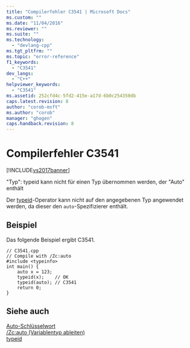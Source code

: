 ```yaml
---
title: "Compilerfehler C3541 | Microsoft Docs"
ms.custom: ""
ms.date: "11/04/2016"
ms.reviewer: ""
ms.suite: ""
ms.technology: 
  - "devlang-cpp"
ms.tgt_pltfrm: ""
ms.topic: "error-reference"
f1_keywords: 
  - "C3541"
dev_langs: 
  - "C++"
helpviewer_keywords: 
  - "C3541"
ms.assetid: 252cfd4c-5fd2-415e-a17d-6b0c254350db
caps.latest.revision: 8
author: "corob-msft"
ms.author: "corob"
manager: "ghogen"
caps.handback.revision: 8
---
```

# Compilerfehler C3541
[!INCLUDE[vs2017banner](../../assembler/inline/includes/vs2017banner.md)]

"Typ": typeid kann nicht für einen Typ übernommen werden, der "Auto" enthält  
  
 Der [typeid](../../windows/typeid-cpp-component-extensions.md)\-Operator kann nicht auf den angegebenen Typ angewendet werden, da dieser den `auto`\-Spezifizierer enthält.  
  
## Beispiel  
 Das folgende Beispiel ergibt C3541.  
  
```  
// C3541.cpp  
// Compile with /Zc:auto  
#include <typeinfo>  
int main() {  
    auto x = 123;  
    typeid(x);    // OK  
    typeid(auto); // C3541  
    return 0;  
}  
```  
  
## Siehe auch  
 [Auto\-Schlüsselwort](../../cpp/auto-keyword.md)   
 [\/Zc:auto \(Variablentyp ableiten\)](../../build/reference/zc-auto-deduce-variable-type.md)   
 [typeid](../../windows/typeid-cpp-component-extensions.md)